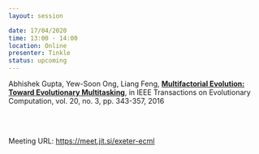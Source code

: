 ```yaml
---
layout: session

date: 17/04/2020
time: 13:00 - 14:00
location: Online
presenter: Tinkle
status: upcoming
---
```

Abhishek Gupta, Yew-Soon Ong, Liang Feng, 
**[Multifactorial Evolution: Toward Evolutionary Multitasking](papers/0008-multifactorial-evolution-towards-evolutionary-multitasking)**, 
in IEEE Transactions on Evolutionary Computation, 
vol. 20, no. 3, pp. 343-357, 2016

<br/><br/>

Meeting URL: <https://meet.jit.si/exeter-ecml>